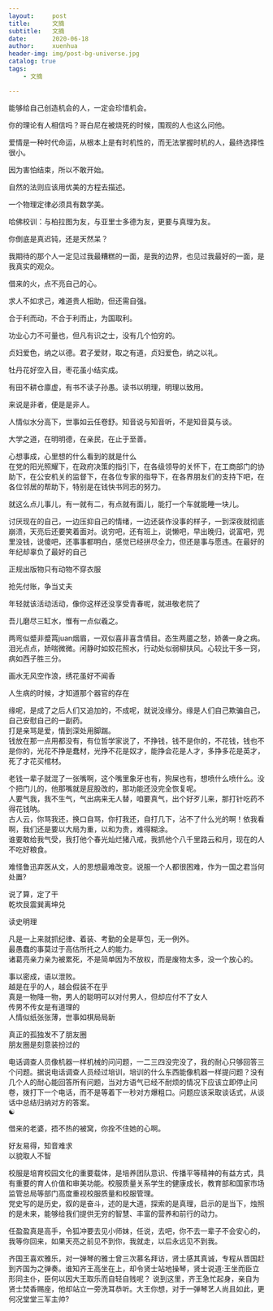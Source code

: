 ```yaml
---
layout:     post
title:      文摘
subtitle:   文摘
date:       2020-06-18
author:     xuenhua
header-img: img/post-bg-universe.jpg
catalog: true
tags:
    - 文摘

---
```


能够给自己创造机会的人，一定会珍惜机会。

你的理论有人相信吗？哥白尼在被烧死的时候，围观的人也这么问他。

爱情是一种时代命运，从根本上是有时机性的，而无法掌握时机的人，最终选择性很小。

因为害怕结束，所以不敢开始。

自然的法则应该用优美的方程去描述。

一个物理定律必须具有数学美。

哈佛校训：与柏拉图为友，与亚里士多德为友，更要与真理为友。

你倒底是真迟钝，还是天然呆？

我期待的那个人一定见过我最糟糕的一面，是我的边界，也见过我最好的一面，是我真实的观众。

借来的火，点不亮自己的心。

求人不如求己，难道贵人相助，但还需自强。

合于利而动，不合于利而止，为国取利。

功业心力不可量也，但凡有识之士，没有几个怕穷的。

贞妇爱色，纳之以德。君子爱财，取之有道，贞妇爱色，纳之以礼。

牡丹花好空入目，枣花虽小结实成。

有田不耕仓廪虚，有书不读子孙愚。读书以明理，明理以致用。

来说是非者，便是是非人。

人情似水分高下，世事如云任卷舒。知音说与知音听，不是知音莫与谈。

大学之道，在明明德，在亲民，在止于至善。


心想事成，心里想的什么看到的就是什么  
在党的阳光照耀下，在政府决策的指引下，在各级领导的关怀下，在工商部门的协助下，在公安机关的监督下，在各位专家的指导下，在各界朋友们的支持下吧，在各位邻居的帮助下，特别是在钱快书同志的努力。  

就这么点儿事儿，有一就有二，有点就有面儿，能打一个车就能睡一块儿。  

讨厌现在的自己，一边压抑自己的情绪，一边还装作没事的样子，一到深夜就彻底崩溃，天亮后还要笑着面对。说穷吧，还有班上，说懒吧，早出晚归，说富吧，兜里没钱，说傻吧，还事事都明白，感觉已经拼尽全力，但还是事与愿违。在最好的年纪却辜负了最好的自己  

正规出版物只有动物不穿衣服  

抢先付账，争当丈夫  

年轻就该活动活动，像你这样还没享受青春呢，就进敬老院了  

吾儿磨尽三缸水，惟有一点似羲之。  

两弯似蹙非蹙罥juan烟眉，一双似喜非喜含情目。态生两靥之愁，娇袭一身之病。泪光点点，娇喘微微。闲静时如姣花照水，行动处似弱柳扶风。心较比干多一窍，病如西子胜三分。  

画水无风空作浪，绣花虽好不闻香  

人生病的时候，才知道那个器官的存在  

缘呢，是成了之后人们又追加的，不成呢，就说没缘分。缘是人们自己欺骗自己，自己安慰自己的一副药。  
打是亲骂是爱，情到深处用脚踹。  
钱放在那一点用都没有，有位哲学家说了，不挣钱，钱不是你的，不花钱，钱也不是你的，光花不挣是蠢材，光挣不花是奴才，能挣会花是人才，多挣多花是英才，死了才花买棺材。  

老钱一辈子就混了一张嘴啊，这个嘴里象牙也有，狗屎也有，想喷什么喷什么。没个把门儿的，他那嘴就是屁股改的，那功能还没完全恢复呢。  
人要气我，我不生气，气出病来无人替，咱要真气，出个好歹儿来，那打针吃药不得花钱呐。  
古人云，你骂我还，换口自骂，你打我还，自打几下，沾不了什么光的啊！依我看啊，我们还是要以大局为重，以和为贵，难得糊涂。  
谁要敢给我气受，我打他个春光灿烂猪八戒，我抓他个八千里路云和月，现在的人不吃好粮食。  

难怪鲁迅弃医从文，人的思想最难改变。说服一个人都很困难，作为一国之君当何处置?  

说了算，定了干  
乾坎艮震巽离坤兑  

读史明理  

凡是一上来就抓纪律、着装、考勤的全是草包，无一例外。  
最愚蠢的事莫过于高估所托之人的能力。  
诸葛亮亲力亲为被累死，不是简单因为不放权，而是废物太多，没一个放心的。  

事以密成，语以泄败。  
越是在乎的人，越会假装不在乎  
真是一物降一物，男人的聪明可以对付男人，但却应付不了女人  
传男不传女是有道理的  
人情似纸张张薄，世事如棋局局新  

真正的孤独发不了朋友圈  
朋友圈是刻意装扮过的  


电话调查人员像机器一样机械的问问题，一二三四没完没了，我的耐心只够回答三个问题。据说电话调查人员经过培训，培训的什么东西能像机器一样提问题？没有几个人的耐心能回答所有问题，当对方语气已经不耐烦的情况下应该立即停止问卷，拨打下一个电话，而不是等着下一秒对方爆粗口。问题应该采取谈话式，从谈话中总结归纳对方的答案。  
☯︎

借来的老婆，捂不热的被窝，你拴不住她的心啊。  

好友易得，知音难求  
以貌取人不智  

校服是培育校园文化的重要载体，是培养团队意识、传播平等精神的有益方式，具有重要的育人价值和审美功能。校服质量关系学生的健康成长，教育部和国家市场监管总局等部门高度重视校服质量和校服管理。  
党史写的是历史，叙的是奋斗，述的是大道，探索的是真理，启示的是当下，烛照的是未来，能够给我们提供无穷的智慧、丰富的营养和前行的动力。  

任盈盈真是高手，令狐冲要去见小师妹，任说，去吧，你不去一辈子不会安心的，我等你回来，如果天亮之前见不到你，我就走，以后永远见不到我。  

齐国王喜欢雅乐，对一弹琴的雅士曾三次慕名拜访，贤士感其真诚，专程从晋国赶到齐国为之弹奏。谁知齐王高坐在上，却令贤士站地操琴，贤士说道:王坐而臣立形同主仆，臣何以因大王取乐而自轻自贱呢？
说到这里，齐王急忙起身，亲自为贤士焚香赐座，他却站立一旁洗耳恭听。大王你想，对于一弹琴艺人尚且如此，更何况堂堂三军主帅?
